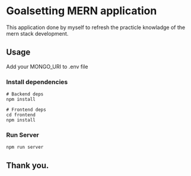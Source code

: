 # Goalsetting MERN application

This application done by myself to refresh the practicle knowladge of the mern stack development.

## Usage

Add your MONGO_URI to .env file

### Install dependencies

```
# Backend deps
npm install

# Frontend deps
cd frontend
npm install
```

### Run Server

```
npm run server
```
## Thank you.
